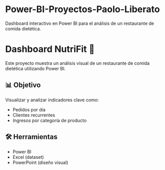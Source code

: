 # Power-BI-Proyectos-Paolo-Liberato
Dashboard interactivo en Power BI para el análisis de un restaurante de comida dietética.

# Dashboard NutriFit 🍃

Este proyecto muestra un análisis visual de un restaurante de comida dietética utilizando Power BI.

## 📊 Objetivo
Visualizar y analizar indicadores clave como:
- Pedidos por día
- Clientes recurrentes
- Ingresos por categoría de producto

## 🛠 Herramientas
- Power BI
- Excel (dataset)
- PowerPoint (diseño visual)

